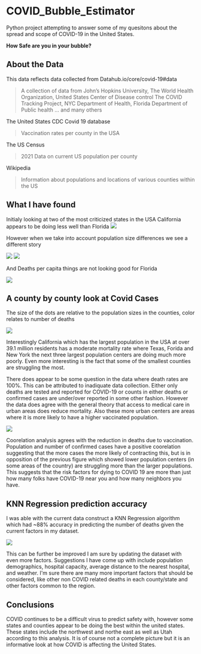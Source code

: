 # COVID_Bubble_Estimator
Python project attempting to answer some of my quesitons about the spread and scope of COVID-19 in the United States.

**How Safe are you in your bubble?**
## About the Data
This data reflects data collected from 
Datahub.io/core/covid-19#data
>A collection of data from 
>John’s Hopkins University, 
>The World Health Organization, 
>United States Center of Disease control 
>The COVID Tracking Project, 
>NYC Department of Health, 
>Florida Department of Public health
>… and many others

The United States CDC Covid 19 database
>Vaccination rates per county in the USA

The US Census
>2021 Data on current US population per county

Wikipedia
>Information about populations and locations of various counties within the US

## What I have found
Initialy looking at two of the most criticized states in the USA California appears to be doing less well than Florida
![](./figures/CA_v_Fl_cases.png)

However when we take into account population size differences we see a different story

![](./figures/CA_v_Fl_cases_per1K.png)
![](./figures/CA_v_Fl_diff_per1K.png)

And Deaths per capita things are not looking good for Florida

![](./figures/CA_v_Fl_deaths_per1K.png)

## A county by county look at Covid Cases
The size of the dots are relative to the population sizes in the counties, color relates to number of deaths

![](./figures/County_Cases_deaths.png)

Interestingly California which has the largest population in the USA at over 39.1 million residents has a moderate mortality rate where Texas, Forida and New York the next three largest population centers are doing much more poorly.  Even more interesting is the fact that some of the smallest counties are struggling the most.  

There does appear to be some question in the data where death rates are 100%.  This can be attributed to inadiquate data collection.  Either only deaths are tested and reported for COVID-19 or counts in either deaths or confirmed cases are under/over reported in some other fashion.  However the data does agree with the general theory that access to medical care in urban areas does reduce mortality.  Also these more urban centers are areas where it is more likely to have a higher vaccinated population.

![](./figures/regplots.png)

Coorelation analysis agrees with the reduction in deaths due to vaccination.  Population and number of confirmed cases have a positive coorelation suggesting that the more cases the more likely of contracting this, but is in opposition of the previous figure which showed lower population centers (in some areas of the country) are struggling more than the larger populations.  This suggests that the risk factors for dying to COVID 19 are more than just how many folks have COVID-19 near you and how many neighbors you have.

## KNN Regression prediction accuracy

I was able with the current data construct a KNN Regression algorithm which had ~88% accuracy in predicting the number of deaths given the current factors in my dataset.

![](./figures/knn_regression_by_county.png)

This can be further be improved I am sure by updating the dataset with even more factors.  Suggestions I have come up with include population demographics, hospital capacity, average distance to the nearest hospital, and weather.  I'm sure there are many more important factors that should be considered, like other non COVID related deaths in each county/state and other factors common to the region.

## Conclusions

COVID continues to be a difficult virus to predict safety with, however some states and counties appear to be doing the best within the united states.  These states include the northwest and northe east as well as Utah according to this analysis.  It is of course not a complete picture but it is an informative look at how COVID is affecting the United States.